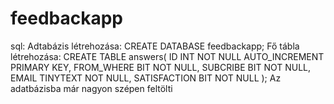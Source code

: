 # feedbackapp
sql: 
Adtabázis létrehozása: CREATE DATABASE feedbackapp;
Fő tábla létrehozása: 
CREATE TABLE answers(
    ID INT NOT NULL AUTO_INCREMENT PRIMARY KEY,
    FROM_WHERE BIT NOT NULL,
    SUBCRIBE BIT NOT NULL,
    EMAIL TINYTEXT NOT NULL,
    SATISFACTION BIT NOT NULL
);
Az adatbázisba már nagyon szépen feltölti